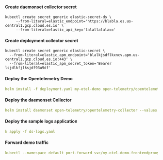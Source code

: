 #### Create daemonset collector secret
```console
kubectl create secret generic elastic-secret-ds \                                    
     --from-literal=elastic_endpoint='https://blabla.es.us-central1.gcp.cloud.es.io' \
     --from-literal=elastic_api_key='lalallalala=='
```

#### Create deployment collector secret

```console
kubectl create secret generic elastic-secret \                                   
  --from-literal=elastic_apm_endpoint='blalkjsdflkxncv.apm.us-central1.gcp.cloud.es.io:443' \
  --from-literal=elastic_apm_secret_token='Bearer lsjdlkfjlksjdf93u9df'
```

#### Deploy the Opentelemetry Demo

```yaml
helm install -f deployment.yaml my-otel-demo open-telemetry/opentelemetry-demo
```

#### Deploy the daemonset Collector

```yaml
helm install daemonset open-telemetry/opentelemetry-collector --values daemonset.yaml
```

#### Deploy the sample logs application

```yaml
k apply -f ds-logs.yaml
```

#### Forward demo traffic

```yaml
kubectl --namespace default port-forward svc/my-otel-demo-frontendproxy 8080:8080
```